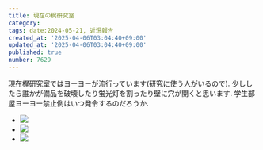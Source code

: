 ```yaml
---
title: 現在の梶研究室
category:
tags: date:2024-05-21, 近況報告
created_at: '2025-04-06T03:04:40+09:00'
updated_at: '2025-04-06T03:04:40+09:00'
published: true
number: 7629
---
```



現在梶研究室ではヨーヨーが流行っています(研究に使う人がいるので).
少ししたら誰かが備品を破壊したり蛍光灯を割ったり壁に穴が開くと思います.
学生部屋ヨーヨー禁止例はいつ発令するのだろうか.

<div class="img-container">
    <ul class="slider">
        <li><img src="https://img.esa.io/uploads/production/attachments/13979/2025/04/06/148142/219c5182-932d-4851-b7b3-66ccf6e9f301.webp" /></li>  
        <li><img src="https://img.esa.io/uploads/production/attachments/13979/2025/04/06/148142/e77c6803-8177-4954-89a6-8bc89d42fca7.webp" /></li>  
        <li><img src="https://img.esa.io/uploads/production/attachments/13979/2025/04/06/148142/fb7c828b-e7e9-4fc2-b4e1-0bf2bccb760a.webp" /></li> 
    </ul>
</div>



